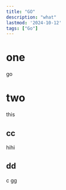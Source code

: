 ```yaml
---
title: "GO"
description: "what"
lastmod: '2024-10-12'
tags: ["Go"]
---
```

# one
go
# two
this

## cc

hihi

## dd
c
gg